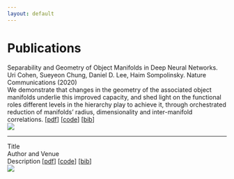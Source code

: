 ```yaml
---
layout: default
---
```


# Publications

<div class="pub-card">
<div class="pub-card-text">
<div class="pub-card-title">Separability and Geometry of Object Manifolds in Deep Neural Networks. </div> 
<div class="pub-card-subtitle"> Uri Cohen, Sueyeon Chung, Daniel D. Lee, Haim Sompolinsky. Nature Communications (2020) </div> 
<div class="pub-card-body"> We demonstrate that changes in the geometry of the associated object manifolds underlie this improved capacity, and shed light on the functional roles different levels in the hierarchy play to achieve it, through orchestrated reduction of manifolds’ radius, dimensionality and inter-manifold correlations. [<a id="external-link" href="https://www.nature.com/articles/s41467-020-14578-5.pdf">pdf</a>] [<a id="external-link" href="https://github.com/sompolinsky-lab/dnn-object-manifolds">code</a>] [<a id="external-link" href="assets/bib/cohen2020.html">bib</a>]</div>
</div>
<img class="pub-card-img" src="{{site.baseurl | prepend:site.url}}assets/img/cohen-et-al.png"/>
</div>

<hr>
<div class="pub-card">
<div class="pub-card-text">
<div class="pub-card-title"> Title </div> 
<div class="pub-card-subtitle"> Author and Venue </div> 
<div class="pub-card-body"> Description [<a id="external-link" href="">pdf</a>] [<a id="external-link" href="">code</a>] [<a id="external-link" href="">bib</a>]</div>
</div>
<img class="pub-card-img" src="{{site.baseurl | prepend:site.url}}assets/img/about-bg.jpg"/>
</div>
